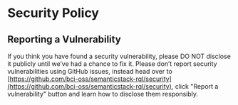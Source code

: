 # Security Policy

## Reporting a Vulnerability

If you think you have found a security vulnerability, please DO NOT disclose it publicly until we’ve had a chance to fix it. 
Please don’t report security vulnerabilities using GitHub issues, instead head over to [https://github.com/bci-oss/semanticstack-rql/security](https://github.com/bci-oss/semanticstack-rql/security), 
click "Report a vulnerability" button and learn how to disclose them responsibly.

